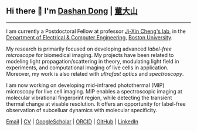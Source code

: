 ## Hi there 👋 I'm <a href="https://dashandong.github.io" title="HomePage">Dashan Dong</a> | <a href="https://translate.google.com/details?sl=zh-CN&tl=en&text=董%20大%20山&op=translate" title="HomePage">董大山</a>
***
I am currently a Postdoctoral Fellow
at professor [Ji-Xin Cheng's lab](https://sites.bu.edu/cheng-group/),
in the [Department of Electrical & Computer Engineering](https://www.bu.edu/eng/academics/departments-and-divisions/electrical-and-computer-engineering/),
[Boston University](https://www.bu.edu).

My research is primarily focused on developing advanced _label-free microscope_ for biomedical imaging.
My projects have been related to modeling light propagation/scattering in theory, modulating light field in experiments, and computational imaging of live cells in application.
Moreover, my work is also related with _ultrafast optics_ and _spectroscopy_.

I am now working on developing mid-infrared photothermal (MIP) microscopy for live cell imaging.
MIP enables a spectroscopic imaging at molecular vibrational fingerprint region, while detecting the transient thermal change at visable resolution.
It offers an opportunity for label-free observation of subcelluar dynamics with molecular specificity.

[Email](mailto:ddsh0205@gmail.com) \| [CV](https://dashandong.github.io/cv/) \| [GoogleScholar](https://scholar.google.com/citations?hl=en&user=cn5zJPMAAAAJ) \| [ORCID](https://orcid.org/0000-0002-6135-2849) \| [GitHub](https://github.com/dashandong) \| [LinkedIn](https://www.linkedin.com/in/dong-dashan-231825102)